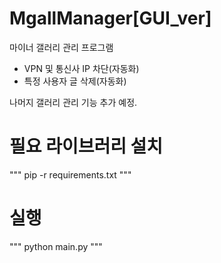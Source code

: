 # MgallManager[GUI_ver]

마이너 갤러리 관리 프로그램

-  VPN 및 통신사 IP 차단(자동화)
-  특정 사용자 글 삭제(자동화)

나머지 갤러리 관리 기능 추가 예정.

# 필요 라이브러리 설치
"""
pip -r requirements.txt
"""

# 실행
"""
python main.py
"""
